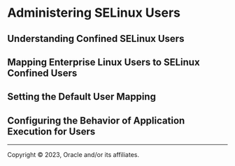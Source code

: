 # Administering SELinux Users

## Understanding Confined SELinux Users

## Mapping Enterprise Linux Users to SELinux Confined Users

## Setting the Default User Mapping

## Configuring the Behavior of Application Execution for Users

---

Copyright © 2023, Oracle and/or its affiliates.

